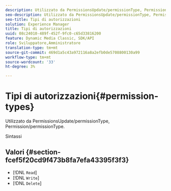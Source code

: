 ```yaml
---
description: Utilizzato da PermissionsUpdate/permissionType, Permission/permissionType.
seo-description: Utilizzato da PermissionsUpdate/permissionType, Permission/permissionType.
seo-title: Tipi di autorizzazioni
solution: Experience Manager
title: Tipi di autorizzazioni
uuid: 08c24010-489f-452f-9fc0-c65d33816200
feature: Dynamic Media Classic, SDK/API
role: Sviluppatore,Amministratore
translation-type: tm+mt
source-git-commit: 469d1a5c43a972116a8a2efb0de5708800130a99
workflow-type: tm+mt
source-wordcount: '33'
ht-degree: 3%

---
```



# Tipi di autorizzazioni{#permission-types}

Utilizzato da PermissionsUpdate/permissionType, Permission/permissionType.

Sintassi

## Valori {#section-fcef5f20cd9f473b8fa7efa43395f3f3}

* [!DNL `Read`]
* [!DNL `Write`]
* [!DNL `Delete`]

